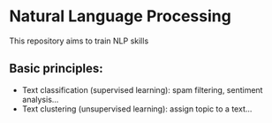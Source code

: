 # Natural Language Processing
This repository aims to train NLP skills

## Basic principles: 
- Text classification (supervised learning): spam filtering, sentiment analysis...
- Text clustering (unsupervised learning): assign topic to a text...
